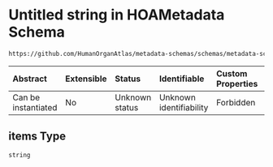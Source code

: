 # Untitled string in HOAMetadata Schema

```txt
https://github.com/HumanOrganAtlas/metadata-schemas/schemas/metadata-schemas.json#/$defs/Citation/properties/authors/items
```



| Abstract            | Extensible | Status         | Identifiable            | Custom Properties | Additional Properties | Access Restrictions | Defined In                                                                   |
| :------------------ | :--------- | :------------- | :---------------------- | :---------------- | :-------------------- | :------------------ | :--------------------------------------------------------------------------- |
| Can be instantiated | No         | Unknown status | Unknown identifiability | Forbidden         | Allowed               | none                | [metadata-schema.json\*](../out/metadata-schema.json "open original schema") |

## items Type

`string`
